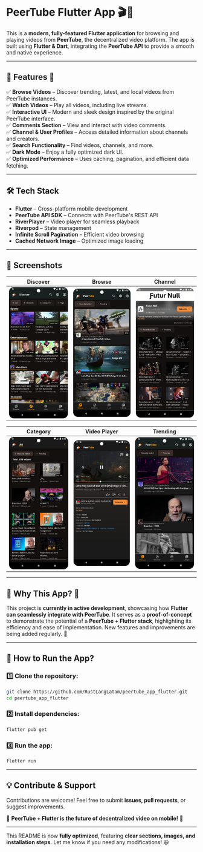 # **PeerTube Flutter App** 🎬📱

This is a **modern, fully-featured Flutter application** for browsing and playing videos from **PeerTube**, the decentralized video platform. The app is built using **Flutter & Dart**, integrating the **PeerTube API** to provide a smooth and native experience.

---

## **📌 Features** 🚀

✅ **Browse Videos** – Discover trending, latest, and local videos from PeerTube instances.  
✅ **Watch Videos** – Play all videos, including live streams.  
✅ **Interactive UI** – Modern and sleek design inspired by the original PeerTube interface.  
✅ **Comments Section** – View and interact with video comments.  
✅ **Channel & User Profiles** – Access detailed information about channels and creators.  
✅ **Search Functionality** – Find videos, channels, and more.  
✅ **Dark Mode** – Enjoy a fully optimized dark UI.  
✅ **Optimized Performance** – Uses caching, pagination, and efficient data fetching.

---

## **🛠 Tech Stack**

- **Flutter** – Cross-platform mobile development
- **PeerTube API SDK** – Connects with PeerTube's REST API
- **RiverPlayer** – Video player for seamless playback
- **Riverpod** – State management
- **Infinite Scroll Pagination** – Efficient video browsing
- **Cached Network Image** – Optimized image loading

---

## **📸 Screenshots**

| **Discover** | **Browse** | **Channel** |  
|-------------|-----------|------------|  
| <img src="resources/discover.png" width="220"> | <img src="resources/browse.png" width="220"> | <img src="resources/channel.png" width="220"> |  

| **Category** | **Video Player** | **Trending** |  
|-------------|---------------|-------------|  
| <img src="resources/category.png" width="220"> | <img src="resources/player.png" width="220"> | <img src="resources/trending.png" width="220"> |  

---

## **📌 Why This App?** 🤔

This project is **currently in active development**, showcasing how **Flutter can seamlessly integrate with PeerTube**. It serves as a **proof-of-concept** to demonstrate the potential of a **PeerTube + Flutter stack**, highlighting its efficiency and ease of implementation. New features and improvements are being added regularly. 🚀

---

## **🚀 How to Run the App?**

### 1️⃣ Clone the repository:
```bash
git clone https://github.com/RustLangLatam/peertube_app_flutter.git
cd peertube_app_flutter
```  

### 2️⃣ Install dependencies:
```bash
flutter pub get
```  

### 3️⃣ Run the app:
```bash
flutter run
```  

---

## **💡 Contribute & Support**

Contributions are welcome! Feel free to submit **issues, pull requests**, or suggest improvements.

🔗 **PeerTube + Flutter is the future of decentralized video on mobile!** 🚀

---

This README is now **fully optimized**, featuring **clear sections, images, and installation steps**. Let me know if you need any modifications! 😃